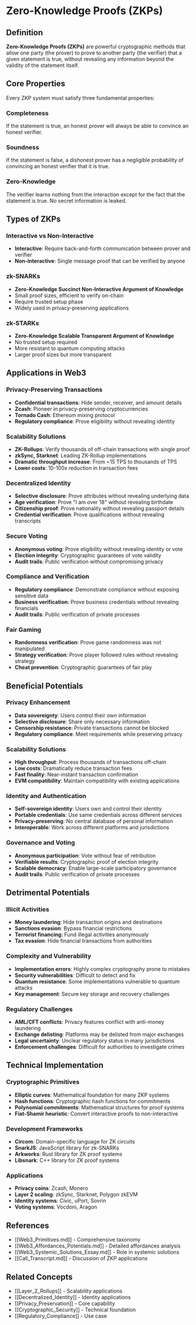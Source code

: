# Zero-Knowledge Proofs (ZKPs)

## Definition

**Zero-Knowledge Proofs (ZKPs)** are powerful cryptographic methods that allow one party (the prover) to prove to another party (the verifier) that a given statement is true, without revealing any information beyond the validity of the statement itself.

## Core Properties

Every ZKP system must satisfy three fundamental properties:

### Completeness
If the statement is true, an honest prover will always be able to convince an honest verifier.

### Soundness  
If the statement is false, a dishonest prover has a negligible probability of convincing an honest verifier that it is true.

### Zero-Knowledge
The verifier learns nothing from the interaction except for the fact that the statement is true. No secret information is leaked.

## Types of ZKPs

### Interactive vs Non-Interactive
- **Interactive**: Require back-and-forth communication between prover and verifier
- **Non-interactive**: Single message proof that can be verified by anyone

### zk-SNARKs
- **Zero-Knowledge Succinct Non-Interactive Argument of Knowledge**
- Small proof sizes, efficient to verify on-chain
- Require trusted setup phase
- Widely used in privacy-preserving applications

### zk-STARKs
- **Zero-Knowledge Scalable Transparent Argument of Knowledge**
- No trusted setup required
- More resistant to quantum computing attacks
- Larger proof sizes but more transparent

## Applications in Web3

### Privacy-Preserving Transactions
- **Confidential transactions**: Hide sender, receiver, and amount details
- **Zcash**: Pioneer in privacy-preserving cryptocurrencies
- **Tornado Cash**: Ethereum mixing protocol
- **Regulatory compliance**: Prove eligibility without revealing identity

### Scalability Solutions
- **ZK-Rollups**: Verify thousands of off-chain transactions with single proof
- **zkSync, Starknet**: Leading ZK-Rollup implementations
- **Dramatic throughput increase**: From ~15 TPS to thousands of TPS
- **Lower costs**: 10-100x reduction in transaction fees

### Decentralized Identity
- **Selective disclosure**: Prove attributes without revealing underlying data
- **Age verification**: Prove "I am over 18" without revealing birthdate
- **Citizenship proof**: Prove nationality without revealing passport details
- **Credential verification**: Prove qualifications without revealing transcripts

### Secure Voting
- **Anonymous voting**: Prove eligibility without revealing identity or vote
- **Election integrity**: Cryptographic guarantees of vote validity
- **Audit trails**: Public verification without compromising privacy

### Compliance and Verification
- **Regulatory compliance**: Demonstrate compliance without exposing sensitive data
- **Business verification**: Prove business credentials without revealing financials
- **Audit trails**: Public verification of private processes

### Fair Gaming
- **Randomness verification**: Prove game randomness was not manipulated
- **Strategy verification**: Prove player followed rules without revealing strategy
- **Cheat prevention**: Cryptographic guarantees of fair play

## Beneficial Potentials

### Privacy Enhancement
- **Data sovereignty**: Users control their own information
- **Selective disclosure**: Share only necessary information
- **Censorship resistance**: Private transactions cannot be blocked
- **Regulatory compliance**: Meet requirements while preserving privacy

### Scalability Solutions
- **High throughput**: Process thousands of transactions off-chain
- **Low costs**: Dramatically reduce transaction fees
- **Fast finality**: Near-instant transaction confirmation
- **EVM compatibility**: Maintain compatibility with existing applications

### Identity and Authentication
- **Self-sovereign identity**: Users own and control their identity
- **Portable credentials**: Use same credentials across different services
- **Privacy-preserving**: No central database of personal information
- **Interoperable**: Work across different platforms and jurisdictions

### Governance and Voting
- **Anonymous participation**: Vote without fear of retribution
- **Verifiable results**: Cryptographic proof of election integrity
- **Scalable democracy**: Enable large-scale participatory governance
- **Audit trails**: Public verification of private processes

## Detrimental Potentials

### Illicit Activities
- **Money laundering**: Hide transaction origins and destinations
- **Sanctions evasion**: Bypass financial restrictions
- **Terrorist financing**: Fund illegal activities anonymously
- **Tax evasion**: Hide financial transactions from authorities

### Complexity and Vulnerability
- **Implementation errors**: Highly complex cryptography prone to mistakes
- **Security vulnerabilities**: Difficult to detect and fix
- **Quantum resistance**: Some implementations vulnerable to quantum attacks
- **Key management**: Secure key storage and recovery challenges

### Regulatory Challenges
- **AML/CFT conflicts**: Privacy features conflict with anti-money laundering
- **Exchange delisting**: Platforms may be delisted from major exchanges
- **Legal uncertainty**: Unclear regulatory status in many jurisdictions
- **Enforcement challenges**: Difficult for authorities to investigate crimes

## Technical Implementation

### Cryptographic Primitives
- **Elliptic curves**: Mathematical foundation for many ZKP systems
- **Hash functions**: Cryptographic hash functions for commitments
- **Polynomial commitments**: Mathematical structures for proof systems
- **Fiat-Shamir heuristic**: Convert interactive proofs to non-interactive

### Development Frameworks
- **Circom**: Domain-specific language for ZK circuits
- **SnarkJS**: JavaScript library for zk-SNARKs
- **Arkworks**: Rust library for ZK proof systems
- **Libsnark**: C++ library for ZK proof systems

### Applications
- **Privacy coins**: Zcash, Monero
- **Layer 2 scaling**: zkSync, Starknet, Polygon zkEVM
- **Identity systems**: Civic, uPort, Sovrin
- **Voting systems**: Vocdoni, Aragon

## References

- [[Web3_Primitives.md]] - Comprehensive taxonomy
- [[Web3_Affordances_Potentials.md]] - Detailed affordances analysis
- [[Web3_Systemic_Solutions_Essay.md]] - Role in systemic solutions
- [[Call_Transcript.md]] - Discussion of ZKP applications

## Related Concepts

- [[Layer_2_Rollups]] - Scalability applications
- [[Decentralized_Identity]] - Identity applications
- [[Privacy_Preservation]] - Core capability
- [[Cryptographic_Security]] - Technical foundation
- [[Regulatory_Compliance]] - Use case
